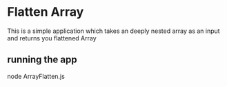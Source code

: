 # Flatten Array

This is a simple application which takes an deeply nested array as an input and returns you flattened Array

## running the app

node ArrayFlatten.js